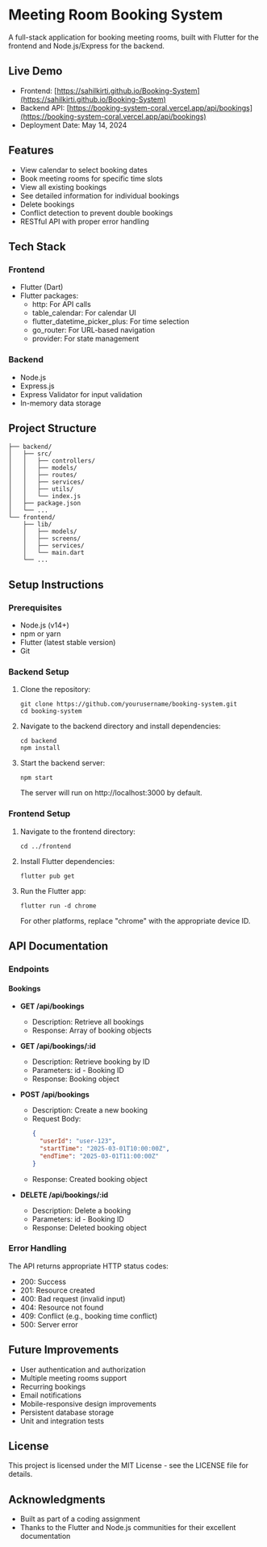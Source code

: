 # Meeting Room Booking System

A full-stack application for booking meeting rooms, built with Flutter for the frontend and Node.js/Express for the backend.

## Live Demo

- Frontend: [https://sahilkirti.github.io/Booking-System](https://sahilkirti.github.io/Booking-System)
- Backend API: [https://booking-system-coral.vercel.app/api/bookings](https://booking-system-coral.vercel.app/api/bookings)
- Deployment Date: May 14, 2024

## Features

- View calendar to select booking dates
- Book meeting rooms for specific time slots
- View all existing bookings
- See detailed information for individual bookings
- Delete bookings
- Conflict detection to prevent double bookings
- RESTful API with proper error handling

## Tech Stack

### Frontend
- Flutter (Dart)
- Flutter packages:
  - http: For API calls
  - table_calendar: For calendar UI
  - flutter_datetime_picker_plus: For time selection
  - go_router: For URL-based navigation
  - provider: For state management

### Backend
- Node.js
- Express.js
- Express Validator for input validation
- In-memory data storage

## Project Structure

```
├── backend/
│   ├── src/
│   │   ├── controllers/
│   │   ├── models/
│   │   ├── routes/
│   │   ├── services/
│   │   ├── utils/
│   │   └── index.js
│   ├── package.json
│   └── ...
└── frontend/
    ├── lib/
    │   ├── models/
    │   ├── screens/
    │   ├── services/
    │   └── main.dart
    └── ...
```

## Setup Instructions

### Prerequisites
- Node.js (v14+)
- npm or yarn
- Flutter (latest stable version)
- Git

### Backend Setup

1. Clone the repository:
   ```
   git clone https://github.com/yourusername/booking-system.git
   cd booking-system
   ```

2. Navigate to the backend directory and install dependencies:
   ```
   cd backend
   npm install
   ```

3. Start the backend server:
   ```
   npm start
   ```
   The server will run on http://localhost:3000 by default.

### Frontend Setup

1. Navigate to the frontend directory:
   ```
   cd ../frontend
   ```

2. Install Flutter dependencies:
   ```
   flutter pub get
   ```

3. Run the Flutter app:
   ```
   flutter run -d chrome
   ```
   For other platforms, replace "chrome" with the appropriate device ID.

## API Documentation

### Endpoints

#### Bookings

- **GET /api/bookings**
  - Description: Retrieve all bookings
  - Response: Array of booking objects
  
- **GET /api/bookings/:id**
  - Description: Retrieve booking by ID
  - Parameters: id - Booking ID
  - Response: Booking object
  
- **POST /api/bookings**
  - Description: Create a new booking
  - Request Body:
    ```json
    {
      "userId": "user-123",
      "startTime": "2025-03-01T10:00:00Z",
      "endTime": "2025-03-01T11:00:00Z"
    }
    ```
  - Response: Created booking object
  
- **DELETE /api/bookings/:id**
  - Description: Delete a booking
  - Parameters: id - Booking ID
  - Response: Deleted booking object

### Error Handling

The API returns appropriate HTTP status codes:
- 200: Success
- 201: Resource created
- 400: Bad request (invalid input)
- 404: Resource not found
- 409: Conflict (e.g., booking time conflict)
- 500: Server error

## Future Improvements

- User authentication and authorization
- Multiple meeting rooms support
- Recurring bookings
- Email notifications
- Mobile-responsive design improvements
- Persistent database storage
- Unit and integration tests

## License

This project is licensed under the MIT License - see the LICENSE file for details.

## Acknowledgments

- Built as part of a coding assignment
- Thanks to the Flutter and Node.js communities for their excellent documentation 